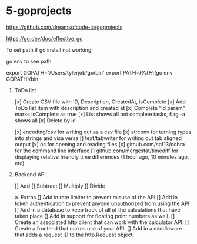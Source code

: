 # 5-goprojects

https://github.com/dreamsofcode-io/goprojects

https://go.dev/doc/effective_go

To set path if go install not working:

go env to see path

export GOPATH='/Users/tylerjob/go/bin' 
export PATH=$PATH:$(go env GOPATH)/bin

1) ToDo list

    [x]  Create CSV file with ID, Description, CreatedAt, isComplete
    [x]  Add ToDo list item with description and created at
    [x]  Complete "id param" marks isComplete as true
    [x]  List shows all not complete tasks, flag -a shows all
    [x]  Delete by id

    [x]   encoding/csv for writing out as a csv file
    [x]   strconv for turning types into strings and visa versa
    []   text/tabwriter for writing out tab aligned output
    [x]   os for opening and reading files
    [x]   github.com/spf13/cobra for the command line interface
    []   github.com/mergestat/timediff for displaying relative friendly time differences (1 hour ago, 10 minutes ago, etc)

2) Backend API

    []  Add
    []  Subtract
    []  Multiply
    []  Divide

    a. Extras
        []  Add in rate limiter to prevent misuse of the API
        []  Add in token authentication to prevent anyone unauthorized from using the API
        []  Add in a database to keep track of all of the calculations that have taken place
        []  Add in support for floating point numbers as well.
        []  Create an associated http client that can work with the calculator API.
        []  Create a frontend that makes use of your API.
        []  Add in a middleware that adds a request ID to the http.Request object.